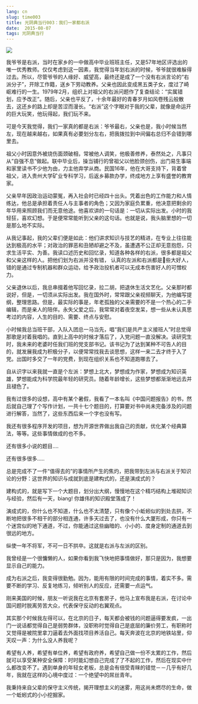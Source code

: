```yaml
---
lang: cn
slug: time003
title: 光阴典当行003：我们一家都右派
date:  2015-08-07
tags: 光阴典当行
---
```

<!-- more -->
![](http://oouh9u8nz.bkt.gdipper.com//time003.jpg)

我爷爷是右派，当时在家乡的一中做高中毕业班班主任，又是57年地区评选出的唯一优秀教师。仅仅考虑到这一因素，我觉得当年划右派的时候，爷爷就很难躲得过去。所以，尽管爷爷的人缘好、威望高，最终还是成了一个没有右派言论的“右派分子”，开除工作籍，送乡下劳动教养。父亲也因此变成黑五类子女，度过了崎岖难行的一生。1979年2月，组织上对祖父的右派问题作了复查结论：“实属错划，应予改正”。随后，父亲也平反了，十余年最好的青春岁月如风卷残云般散去，这还乡的路上却是苦涩而漫长。“右派”这个字眼对于我的父辈，就像是命运开的巨大玩笑，他玩得起，我们玩不来。

可是今天我觉得，我们一家真的都是右派：爷爷最右，父亲也是，我小时候当然左，现在越来越右，如果真有必要划分左右，把我拨拉到中间偏右总归不会错到哪里去。

祖父小时因意外被烧伤面颈破相，常被他人调笑，他极善修养，泰然处之，凡事只从”自强不息”做起。联中毕业后，操当铺行的曾祖父以他脸颈创伤，出门易生事端和家里读书不少他为由，力主他弃学从商。民国16年，他在大哥支持下，背着曾祖父，进入贵州大学矿业专科学习，后返乡募款办学，终成地方上享有盛誉的教育家。

父亲早年因政治运动蒙冤，再入社会时已经四十出头。凭着出色的工作能力和人情练达，他总是承担着责任人与主事者的角色；又因为家庭负累重，他决意把剩余的年华用来照顾我们而无意他途。他喜欢讲的一句话是：一切从实际出发。小时的我轻狂，喜欢幻想。于是便常常能听到父亲的这句话。也就是说，我头脑里想的一切是那么地不实际。

从我记事起，我的父辈们便是如此：他们讲求知识与技艺的精进，在专业上往往能达到极高的水平；对政治的罪恶和丑陋却避之不及，虽遭遇不公正却无意抱怨，只求生活平实、为善。我读口述历史和回忆录，知道各种各样的右派，很多都是祖父和父亲这样的人。把他们划为右派并没有错， 认真的左派和右派都是些大好人，错的是通过专制机器和群众运动，给予政治投机者可以无成本伤害好人的可憎权力。

父亲退休以后，我总串掇着他写回忆录，拉二胡，把退休生活文艺化。父亲那时都说好，但是，一切须从实际出发。我在国外时，常常跟父亲视频聊天，为他编写提纲，整理思路。但是，最实际的事是，年老孤独的父亲需要的不是一个热心的二手编辑，而是亲人的陪伴。永失父爱之后，我常常对着夜空发呆，想一些从未认真思考过的内容，人生的目的、需要、终点与安慰。

小时候我总当班干部，入队入团总一马当先，唱“我们是共产主义接班人”时总觉得那歌是对着我唱的。直到上高中的时候才落后了，入党问题一直没解决。读研究生时，我未来的老婆时任我们班的党支部书记。该书记为了达到某种不可告人的目的，就发展我成为积极分子，以便常常找我去谈思想，这样一来二去才终于入了党。出国时多交了一年的党费，到现在组织关系也不知道跑哪去了。

自从识字以来我就一直是个左派：梦想上北大，梦想成为作家，梦想成为知识英雄，梦想能成为科学院最年轻的研究员。随着年龄增长，这些梦想都渐渐地远去并且褪色了。

我有过很多的设想，高中有某个暑假，我看了一本名叫《中国问题报告》的书，然后就自己理了个写作计划，一共十七个题目的，打算要对书中尚未完备涉及的问题进行解答，当然了，这些东西后来一个字也没有写。

我还有很多程序开发的项目，想为开源世界做出我自己的贡献，优化某个经典算法，等等。这些事情做成的也不多。

还有很多小说的题目....

还有很多很多.....

总是完成不了一件“值得去的”的事情所产生的焦灼，把我带到左派与右派关于知识论的分野：这世界的知识与成就到底是建构式的，还是演成式的？

建构式的，就是写下一个大题目，划分出大纲，慢慢地在这个精巧结构上堆砌知识与经验，然后有一天，biang! 你雄伟的知识殿堂落成了！

演成式的，你什么也不知道，什么也不太清楚，只有像个小蚯蚓似的到处去拱，不断地把很多不相干的部分相连通，许多天过去了，也没有什么大厦形成，你只有一个迷宫似的地下通道，不过，你能通过这些幽暗的、小小的、度身定制的通道去到很远的地方。

纵使一年不将军，不可一日不拱卒。这就是右派与左派的区别。

我曾经是一个很慵懒的人，如果你看到我飞快地把事情做好，那只是因为，我想要显示自己的能力。

成为右派之后，我变得很勤勉。因为，能用有限的时间完成的事情，着实不多。需要不断的学习、反复地练习，倾听别人的反应，还需要一点运气。

刚来美国的时候，朋友一听说我在北京有套房子，他马上宣布我是右派，在讨论中国问题时脱离劳苦大众，代表保守反动的右翼观点。

其实那个时候我左得可以，在北京的日子，每天都会被钱的问题逼得要发疯，一出门一说话都觉得自己是弱势群体，没职称时觉得自己是底层的廉价劳工，有职称时又觉得是被院里拿刀逼着去外面找项目养活自己。每天奔波在北京的地铁站里，仰天叹一声：为什么没人养我呢？

希望有人养，希望有单位养，希望有政府养，希望自己做一份不太累的工作，然后就可以享受某种安全保障：时时能幻想自己完成了了不起的工作，然后在现实中什么都改变不了。遇到单身的年轻女老板，总是会有倍受青睐的错觉－－几乎有好几年，我就在这样的心境中度过：一个绝望中的屌丝青年。

我秉持来自父辈的保守主义传统，揭开理想主义的迷雾，用这尚未燃尽的生命，做一个蚯蚓式的小小挖掘家。
